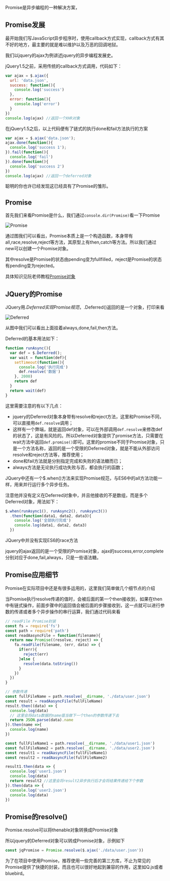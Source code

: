 Promise是异步编程的一种解决方案，

## Promise发展

最开始我们写JavaScript异步程序时，使用callback方式实现，callback方式有其不好的地方，最主要的就是难以维护以及万恶的回调地狱。

我们以jquery的ajax为例讲述jquery的异步编程发展史。

jQuery1.5之前，采用传统的callback方式调用，代码如下：
```javascript
var ajax = $.ajax({
  url: 'data.json',
  success: function(){
    console.log('success')
  },
  error: function(){
    console.log('error')
  }
})
console.log(ajax) //返回一个XHR对象
```
在jQuery1.5之后，以上代码便有了链式的执行done和fail方法执行的方案
```javascript
var ajax = $.ajax('data.json');
ajax.done(function(){
  console.log('success 1');
}).fail(function(){
  console.log('fail')
}).done(function(){
  console.log('success 2')
})
console.log(ajax) //返回一个deferred对象
```
聪明的你也许已经发现这已经具有了Promise的雏形。

## Promise

首先我们来看Promise是什么，我们通过`console.dir(Promise)`看一下Promise

![Promise](../images/promise/promise.png)

通过图我们可以看出，Promise本质上是一个构造函数，本身带有all,race,resolve,reject等方法，其原型上有then,catch等方法。所以我们通过new可以创建一个Promise对象。

其中resolve是Promise的状态由pending变为fullfilled，reject是Promise的状态有pending变为rejected。

具体知识见阮老师教程[Promise对象](http://es6.ruanyifeng.com/#docs/promise)

## JQuery的Promise

JQuery用$.Deferred实现Promise规范，$.Deferred()返回的是一个对象，打印来看

![Deferred](../images/promise/deferred.png)

从图中我们可以看出上面挂着always,done,fail,then方法。

Deferred的基本用法如下：
```javascript
function runAsync(){
  var def = $.Deferred();
  var wait = function(def){
    setTimeout(function(){
      console.log('执行完成')
      def.resolve('数据')
    }, 2000)
    return def
  }
  return wait(def)
}
```
这里需要注意的有以下几点：
* jquery的Deferred对象本身带有resolve和reject方法，这里和Promise不同，可以直接用`def.resolve`调用；
* 这样有一个弊端，就是返回def对象，可以在外部调用`def.resolve`来修改def的状态了，这是有风险的。所以Deferred对象提供了promise方法，只需要在wait方法中返回`def.promise()`即可。这里的promise不同于Promise对象，只是一个方法名称，返回的是一个受限的Deferred对象，就是不能从外部访问resolve和reject方法等，推荐使用；
* done和fail方法就是分别指定完成和失败的语法糖而已；
* always方法是无论执行成功失败与否，都会执行的函数；

JQuery中还有一个$.when()方法来实现Promise规范，与ES6中的all方法功能一样，用来并行运行多个异步任务。

注意他并没有定义在Deferred对象中，并且他接收的不是数组，而是多个Deferred对象，用法如下：
```javascript
$.when(runAsync1(), runAsync2(), runAsync3())
  .then(function(data1, data2, data3){
    console.log('全部执行完成')
    console.log(data1, data2, data3)
  })
```
JQuery中并没有实现ES6的race方法

jquery的ajax返回的是一个受限的Promise对象，ajax的success,error,complete分别对应于done,fail,always，只是一些语法糖。

## Promise应用细节

Promise在实际项目中还是有很多运用的，这里我们简单做几个细节点的介绍

当Promise执行resolve传递的值时，会被后面的第一个then接收到，如果在then中有链式操作，前面步骤中的返回值会被后面的步骤接收到，这一点就可以进行参数的传递或者多个异步操作的串行运算，我们通过代码来看
```javascript
// readFile Promise封装
const fs = require('fs')
const path = require('path')
const readAasyncFile = function(filename){
  return new Promise((resolve, reject) => {
    fa.readFile(filename, (err, data) => {
      if(err){
        reject(err)
      }else {
        resolve(data.toString())
      }
    })
  })
}
```
```javascript
// 参数传递
const fullFileName = path.resolve(__dirname, './data/user.json')
const result = readAasyncFile(fullFileName)
result.then((data) => {
  console.log(data)
  // 这里会将data数据的name值当做下一个then的参数传递下去
  return JSON.parse(data).name
}).then(name =>{
  console.log(name)
})
```
```javascript
const fullFileName1 = path.resolve(__dirname, './data/user1.json')
const fullFileName2 = path.resolve(__dirname, './data/user2.json')
const result1 = readAasyncFile(fullFileName1)
const result2 = readAasyncFile(fullFileName2)

result1.then(data => {
  console.log('user1.json')
  console.log(data)
  return result2 //这里会将result2异步执行后才会将结果传递给下个参数
}).then(data => {
  console.log('user2.json')
  console.log(data)
})
```

## Promise的resolve()

Promise.resolve可以将thenable对象转换成Promise对象

所以jquery的Deferred对象可以转成Promise对象，示例如下
```javascript
const jqPromise = Promise.resolve($.ajax('./data/user.json'))
```

为了在项目中使用Promise，推荐使用一些完善的第三方库，不止为常见的Promise提供了快捷的封装，而且也可以很好地起到兼容的作用，这里如Q.js或者bluebird。
